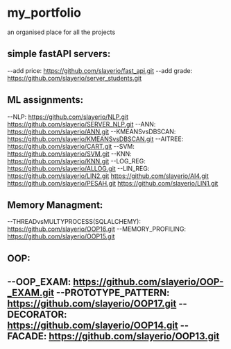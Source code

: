 # my_portfolio
an organised place for all the projects


## simple fastAPI servers:
--add price: https://github.com/slayerio/fast_api.git
--add grade: https://github.com/slayerio/server_students.git


## ML assignments: 
--NLP: https://github.com/slayerio/NLP.git
     https://github.com/slayerio/SERVER_NLP.git
--ANN: https://github.com/slayerio/ANN.git
--KMEANSvsDBSCAN: https://github.com/slayerio/KMEANSvsDBSCAN.git
--AITREE: https://github.com/slayerio/CART.git
--SVM: https://github.com/slayerio/SVM.git
--KNN: https://github.com/slayerio/KNN.git
--LOG_REG: https://github.com/slayerio/ALLOG.git
--LIN_REG: https://github.com/slayerio/LIN2.git
           https://github.com/slayerio/AI4.git
           https://github.com/slayerio/PESAH.git
           https://github.com/slayerio/LIN1.git

## Memory Managment:
--THREADvsMULTYPROCESS(SQLALCHEMY): https://github.com/slayerio/OOP16.git
--MEMORY_PROFILING: https://github.com/slayerio/OOP15.git

## OOP:
--OOP_EXAM: https://github.com/slayerio/OOP-_EXAM.git
--PROTOTYPE_PATTERN: https://github.com/slayerio/OOP17.git
--DECORATOR: https://github.com/slayerio/OOP14.git
--FACADE: https://github.com/slayerio/OOP13.git
--
